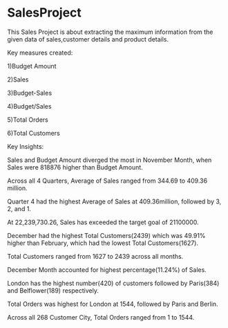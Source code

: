 # SalesProject
This Sales Project is about extracting the maximum information from the given data of sales,customer details and product details.

Key measures created:

1)Budget Amount

2)Sales

3)Budget-Sales

4)Budget/Sales

5)Total Orders

6)Total Customers



Key Insights:

Sales and Budget Amount diverged the most in November Month, when Sales were 818876 higher than Budget Amount.

Across all 4 Quarters, Average of Sales ranged from 344.69 to 409.36 million.

Quarter 4 had the highest Average of Sales at 409.36million, followed by 3, 2, and 1.

At 22,239,730.26, Sales has exceeded the target goal of 21100000.

December had the highest Total Customers(2439) which was 49.91% higher than February, which had the lowest Total Customers(1627).

Total Customers ranged from 1627 to 2439 across all months.

December Month accounted for highest percentage(11.24%) of Sales.

London has the highest number(420) of customers followed by Paris(384) and Belflower(189) respectively.

Total Orders was highest for London at 1544, followed by Paris and Berlin.

Across all 268 Customer City, Total Orders ranged from 1 to 1544.
